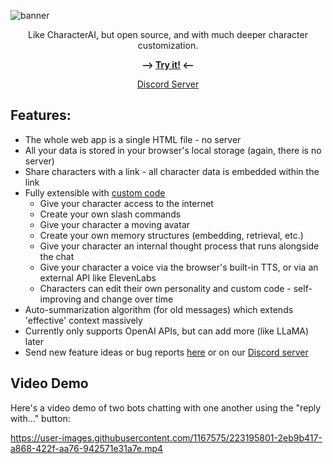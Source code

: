 ![banner](https://user-images.githubusercontent.com/1167575/225622937-729863d4-4cec-4902-be48-69cfc6e8361c.jpg)

<p align="center">Like CharacterAI, but open source, and with much deeper character customization.</p>

<p align="center"><b>⟶ <a href="https://josephrocca.github.io/OpenCharacters">Try it!</a> ⟵</b></p>

<p align="center"><a href="https://discord.gg/5tkWXJFqPV">Discord Server</a></p>

## Features:
* The whole web app is a single HTML file - no server
* All your data is stored in your browser's local storage (again, there is no server)
* Share characters with a link - all character data is embedded within the link
* Fully extensible with [custom code](https://github.com/josephrocca/OpenCharacters/blob/main/docs/custom-code.md)
  * Give your character access to the internet
  * Create your own slash commands
  * Give your character a moving avatar
  * Create your own memory structures (embedding, retrieval, etc.)
  * Give your character an internal thought process that runs alongside the chat
  * Give your character a voice via the browser's built-in TTS, or via an external API like ElevenLabs
  * Characters can edit their own personality and custom code - self-improving and change over time
* Auto-summarization algorithm (for old messages) which extends 'effective' context massively
* Currently only supports OpenAI APIs, but can add more (like LLaMA) later
* Send new feature ideas or bug reports [here](https://github.com/josephrocca/OpenCharacters/issues) or on our [Discord server](https://discord.gg/5tkWXJFqPV)

## Video Demo

Here's a video demo of two bots chatting with one another using the "reply with..." button:

https://user-images.githubusercontent.com/1167575/223195801-2eb9b417-a868-422f-aa76-942571e31a7e.mp4

